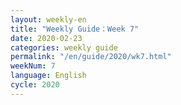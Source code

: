 ```yaml
---
layout: weekly-en
title: "Weekly Guide：Week 7"
date: 2020-02-23
categories: weekly guide
permalink: "/en/guide/2020/wk7.html"
weekNum: 7
language: English
cycle: 2020
---
```

